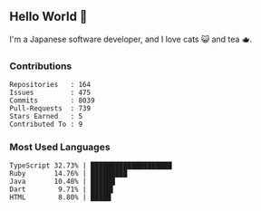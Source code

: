 ## Hello World 👋

I'm a Japanese software developer, and I love cats 😺 and tea 🫖.

### Contributions

    Repositories   : 164
    Issues         : 475
    Commits        : 8039
    Pull-Requests  : 739
    Stars Earned   : 5
    Contributed To : 9

### Most Used Languages

    TypeScript 32.73% | ████████████████████
    Ruby       14.76% | █████████
    Java       10.48% | ██████
    Dart        9.71% | █████▌
    HTML        8.80% | █████
